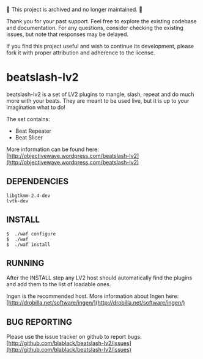 🚨 This project is archived and no longer maintained. 🚨

Thank you for your past support. Feel free to explore the existing codebase and documentation. For any questions, consider checking the existing issues, but note that responses may be delayed.

If you find this project useful and wish to continue its development, please fork it with proper attribution and adherence to the license.

beatslash-lv2
=============

beatslash-lv2 is a set of LV2 plugins to mangle, slash, repeat and do much more with your beats.
They are meant to be used live, but it is up to your imagination what to do!

The set contains:
- Beat Repeater
- Beat Slicer

More information can be found here:
[http://objectivewave.wordpress.com/beatslash-lv2](http://objectivewave.wordpress.com/beatslash-lv2)

DEPENDENCIES
------------

	libgtkmm-2.4-dev
	lvtk-dev

INSTALL
-------

	$  ./waf configure
	$  ./waf 
	$  ./waf install


RUNNING
-------

After the INSTALL step any LV2 host should automatically find the plugins and add them to the list of loadable ones.

Ingen is the recommended host.
More information about Ingen here: [http://drobilla.net/software/ingen/](http://drobilla.net/software/ingen/)


BUG REPORTING
-------------
Please use the issue tracker on github to report bugs:
[http://github.com/blablack/beatslash-lv2/issues](http://github.com/blablack/beatslash-lv2/issues)



